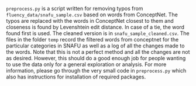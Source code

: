 `preprocess.py` is a script written for removing typos from `fluency_data/snafu_sample.csv` based on words from ConceptNet. The typos are replaced with the words in ConceptNet closest to them and closeness is found by Levenshtein edit distance. In case of a tie, the word found first is used. The cleaned version is in `snafu_sample_cleaned.csv`.
The files in the folder `temp` record the filtered words from conceptnet for the particular categories in SNAFU as well as a log of all the changes made to the words. Note that this is not a perfect method and all the changes are not as desired. However, this should do a good enough job for people wanting to use the data only for a general exploration or analysis. For more information, please go through the very small code in `preprocess.py` which also has instructions for installation of required packages.